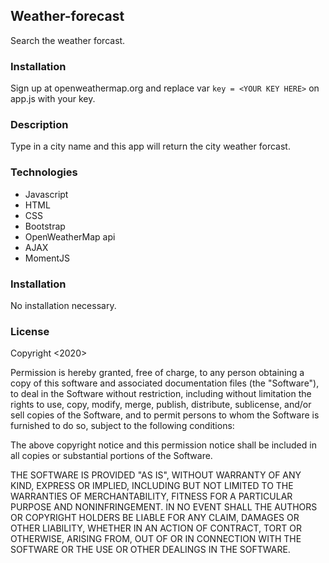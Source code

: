 ## Weather-forecast
Search the weather forcast.

### Installation
Sign up at openweathermap.org and replace var `key = <YOUR KEY HERE>` on app.js with your key.

### Description
Type in a city name and this app will return the city weather forcast. 

### Technologies

 - Javascript
 - HTML
 - CSS
 - Bootstrap
 - OpenWeatherMap api
 - AJAX
 - MomentJS

### Installation
No installation necessary.

### License
Copyright <2020>

Permission is hereby granted, free of charge, to any person obtaining a copy of this software and associated documentation files (the "Software"), to deal in the Software without restriction, including without limitation the rights to use, copy, modify, merge, publish, distribute, sublicense, and/or sell copies of the Software, and to permit persons to whom the Software is furnished to do so, subject to the following conditions:

The above copyright notice and this permission notice shall be included in all copies or substantial portions of the Software.

THE SOFTWARE IS PROVIDED "AS IS", WITHOUT WARRANTY OF ANY KIND, EXPRESS OR IMPLIED, INCLUDING BUT NOT LIMITED TO THE WARRANTIES OF MERCHANTABILITY, FITNESS FOR A PARTICULAR PURPOSE AND NONINFRINGEMENT. IN NO EVENT SHALL THE AUTHORS OR COPYRIGHT HOLDERS BE LIABLE FOR ANY CLAIM, DAMAGES OR OTHER LIABILITY, WHETHER IN AN ACTION OF CONTRACT, TORT OR OTHERWISE, ARISING FROM, OUT OF OR IN CONNECTION WITH THE SOFTWARE OR THE USE OR OTHER DEALINGS IN THE SOFTWARE.
